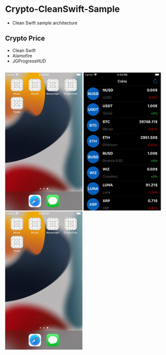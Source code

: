 # Crypto-CleanSwift-Sample
* Clean Swift sample architecture
## Crypto Price
+ Clean Swift
+ Alamofire
+ JGProgressHUD
##
<img src="https://raw.githubusercontent.com/mogggiii/Crypto-CleanSwift-Sample/b34839f5d8304920c1b144d9fd9a027ae14c1801/CryptoCoin/Readme/Simulator%20Screen%20Recording%20-%20iPhone%20SE%20(2nd%20generation)%20-%202022-04-24%20at%2017.34.50.gif?token=GHSAT0AAAAAABTESHOJLULEKWAK5L2RB63YYTFFKAA" width="250"> <img src="https://raw.githubusercontent.com/mogggiii/Crypto-CleanSwift-Sample/main/CryptoCoin/Readme/Simulator%20Screen%20Recording%20-%20iPhone%20SE%20(2nd%20generation)%20-%202022-04-24%20at%2017.35.03.gif?token=GHSAT0AAAAAABTESHOI7QCF7KJKJJBKQBCIYTFFKTQ" width="250"> <img src="https://raw.githubusercontent.com/mogggiii/Crypto-CleanSwift-Sample/main/CryptoCoin/Readme/Simulator%20Screen%20Recording%20-%20iPhone%20SE%20(2nd%20generation)%20-%202022-04-24%20at%2016.00.35.gif?token=GHSAT0AAAAAABTESHOIYB2RNKANEYN6SGNGYTFFLEA" width="250">


